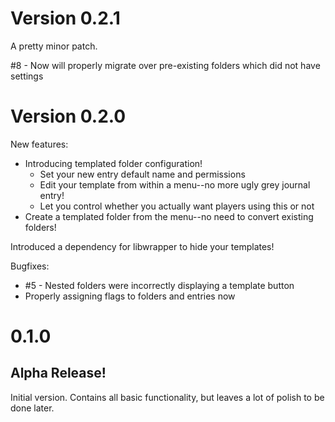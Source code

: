 
# Version 0.2.1

A pretty minor patch.

#8 - Now will properly migrate over pre-existing folders which did not have settings

# Version 0.2.0

New features:
* Introducing templated folder configuration!
  * Set your new entry default name and permissions
  * Edit your template from within a menu--no more ugly grey journal entry!
  * Let you control whether you actually want players using this or not
* Create a templated folder from the menu--no need to convert existing folders!

Introduced a dependency for libwrapper to hide your templates!

Bugfixes:
* #5 - Nested folders were incorrectly displaying a template button
* Properly assigning flags to folders and entries now

# 0.1.0

## Alpha Release!

Initial version. Contains all basic functionality, but leaves a lot of polish to be done later.
